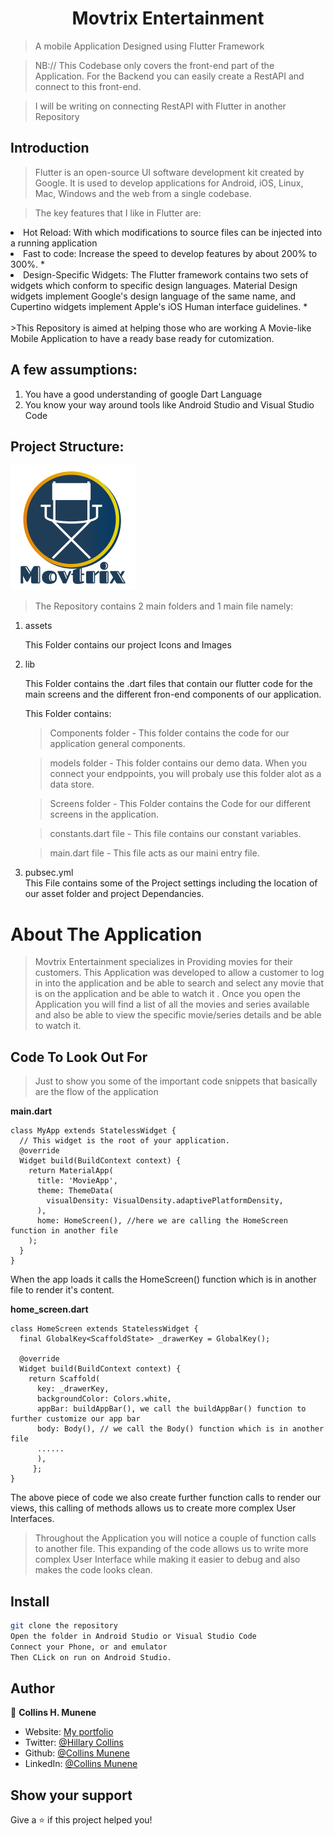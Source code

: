 <h1 align="center">Movtrix Entertainment</h1>

> A mobile Application Designed using Flutter Framework

>NB:// 
This Codebase only covers the front-end part of the Application. For the Backend you can easily create a RestAPI and connect to this front-end.

>I will be writing on connecting RestAPI with Flutter in another Repository

## Introduction

> Flutter is an open-source UI software development kit created by Google. It is used to develop applications for Android, iOS, Linux, Mac, Windows and the web from a single codebase.

>The key features that I like in Flutter are:
><ul>

<li>Hot Reload: With which modifications to source files can be injected into a running application</li>

<li>Fast to code: Increase the speed to develop features by about 200% to 300%. *</li>

<li>Design-Specific Widgets: 
The Flutter framework contains two sets of widgets which conform to specific design languages. Material Design widgets implement Google's design language of the same name, and Cupertino widgets implement Apple's iOS Human interface guidelines. *</li>

</ul>

<br>
>This Repository is aimed at helping those who are working A Movie-like Mobile Application to have a ready base ready for cutomization.

 ## A few assumptions:
<ol>
<li>You have a good understanding of google Dart Language</li>
<li>You know your way around tools like Android Studio and Visual Studio Code</li>
</ol>

## Project Structure:

![Optional Text](Movtrixx.png)

>The Repository contains 2 main folders and 1 main file namely:
<ol>

<li>assets</li>

This Folder contains our project Icons and Images
<li>lib</li>

This Folder contains the .dart files that contain our flutter code for the main screens and the different fron-end components of our application.

This Folder contains:
> Components folder - 
This folder contains the code for our application general components.

> models folder - 
This folder contains our demo data. When you connect your endppoints, you will probaly use this folder alot as a data store.

> Screens folder - 
This Folder contains the Code for our different screens in the application.

> constants.dart file - 
This file contains our constant variables.

> main.dart file -
This file acts as our maini entry file.

<li>pubsec.yml</li>
This File contains some of the Project settings including the location of our asset folder and project Dependancies.
</ol>

# About The Application
>Movtrix Entertainment specializes in Providing movies for their customers. This Application was developed to allow a customer to log in into the application and be able to search and select any movie that is on the application and be able to watch it .
> Once you open the Application you will find a list of all the movies and series available and also be able to view the specific movie/series details and be able to watch it.


## Code To Look Out For

> Just to show you  some of the important code snippets that basically are the flow of the application

<b>main.dart</b>
```
class MyApp extends StatelessWidget {
  // This widget is the root of your application.
  @override
  Widget build(BuildContext context) {
    return MaterialApp(
      title: 'MovieApp',
      theme: ThemeData(
        visualDensity: VisualDensity.adaptivePlatformDensity,
      ),
      home: HomeScreen(), //here we are calling the HomeScreen function in another file
    );
  }
}
```

When the app loads it calls the HomeScreen() function which is in another file to render it's content.

<b>home_screen.dart</b>
```
class HomeScreen extends StatelessWidget {
  final GlobalKey<ScaffoldState> _drawerKey = GlobalKey();

  @override
  Widget build(BuildContext context) {
    return Scaffold(
      key: _drawerKey,
      backgroundColor: Colors.white,
      appBar: buildAppBar(), we call the buildAppBar() function to further customize our app bar
      body: Body(), // we call the Body() function which is in another file
      ......
      ),
     };
}
```
The above piece of code we also create further function calls to render our views, this calling of methods allows us to create more complex User Interfaces.

> Throughout the Application you will notice a couple of function calls to another file. This expanding of the code allows us to write more complex User Interface while making it easier to debug and also makes the code looks clean.


## Install

```sh
git clone the repository
Open the folder in Android Studio or Visual Studio Code
Connect your Phone, or and emulator
Then CLick on run on Android Studio.
```


## Author

👤 **Collins H. Munene**

* Website: [My portfolio](https://collinsmunene.github.io/collinshillary.github.io/)
* Twitter: [@Hillary Collins](https://twitter.com/HillaryCollns)
* Github: [@Collins Munene](https://github.com/CollinsMunene)
* LinkedIn: [@Collins Munene](https://linkedin.com/in/collins-hillary-munene)

## Show your support

Give a ⭐️ if this project helped you!
